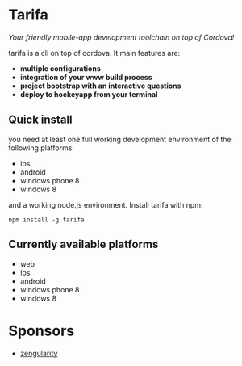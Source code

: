 # Tarifa

*Your friendly mobile-app development toolchain on top of Cordova!*

tarifa is a cli on top of cordova. It main features are:

* **multiple configurations**
* **integration of your www build process**
* **project bootstrap with an interactive questions**
* **deploy to hockeyapp from your terminal**

## Quick install

you need at least one full working development environment of the following platforms:

* ios
* android
* windows phone 8
* windows 8

and a working node.js environment. Install tarifa with npm:

```
npm install -g tarifa
```

## Currently available platforms

* web
* ios
* android
* windows phone 8
* windows 8

# Sponsors

* [zengularity](http://zengularity.com)
